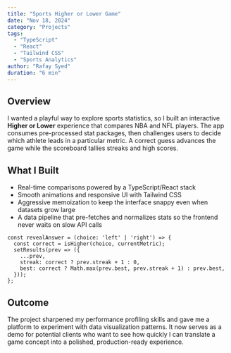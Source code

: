 ```yaml
---
title: "Sports Higher or Lower Game"
date: "Nov 18, 2024"
category: "Projects"
tags:
  - "TypeScript"
  - "React"
  - "Tailwind CSS"
  - "Sports Analytics"
author: "Rafay Syed"
duration: "6 min"
---
```


## Overview

I wanted a playful way to explore sports statistics, so I built an interactive **Higher or Lower** experience that compares NBA and NFL players. The app consumes pre-processed stat packages, then challenges users to decide which athlete leads in a particular metric. A correct guess advances the game while the scoreboard tallies streaks and high scores.

## What I Built

- Real-time comparisons powered by a TypeScript/React stack  
- Smooth animations and responsive UI with Tailwind CSS  
- Aggressive memoization to keep the interface snappy even when datasets grow large  
- A data pipeline that pre-fetches and normalizes stats so the frontend never waits on slow API calls

```tsx
const revealAnswer = (choice: 'left' | 'right') => {
  const correct = isHigher(choice, currentMetric);
  setResults(prev => ({
    ...prev,
    streak: correct ? prev.streak + 1 : 0,
    best: correct ? Math.max(prev.best, prev.streak + 1) : prev.best,
  }));
};
```

## Outcome

The project sharpened my performance profiling skills and gave me a platform to experiment with data visualization patterns. It now serves as a demo for potential clients who want to see how quickly I can translate a game concept into a polished, production-ready experience.
